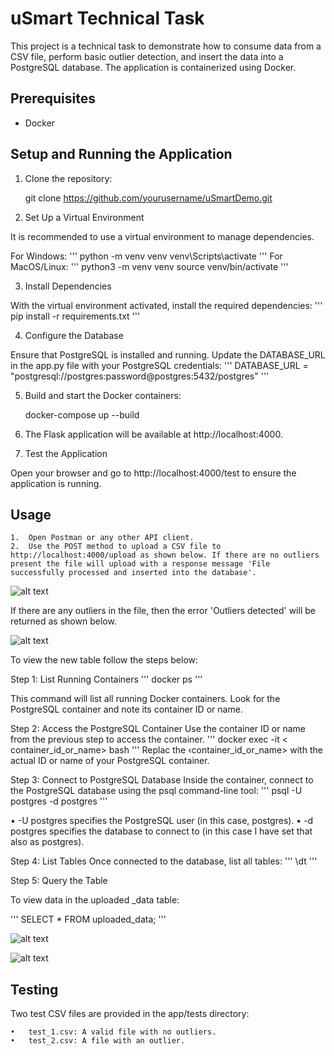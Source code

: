 # uSmart Technical Task

This project is a technical task to demonstrate how to consume data from a CSV file, perform basic outlier detection, and insert the data into a PostgreSQL database. The application is containerized using Docker.

## Prerequisites

- Docker

## Setup and Running the Application

1. Clone the repository:

   git clone https://github.com/yourusername/uSmartDemo.git

2. Set Up a Virtual Environment

It is recommended to use a virtual environment to manage dependencies.

For Windows:
'''
python -m venv venv
venv\Scripts\activate
'''
For MacOS/Linux:
'''
python3 -m venv venv
source venv/bin/activate
'''

3. Install Dependencies

With the virtual environment activated, install the required dependencies:
'''
pip install -r requirements.txt
'''

4. Configure the Database

Ensure that PostgreSQL is installed and running. Update the DATABASE_URL in the app.py file with your PostgreSQL credentials:
'''
DATABASE_URL = "postgresql://postgres:password@postgres:5432/postgres"
'''


5.	Build and start the Docker containers:

    docker-compose up --build

6.	The Flask application will be available at http://localhost:4000.

7. Test the Application

Open your browser and go to http://localhost:4000/test to ensure the application is running.

## Usage

	1.	Open Postman or any other API client.
	2.	Use the POST method to upload a CSV file to http://localhost:4000/upload as shown below. If there are no outliers present the file will upload with a response message 'File successfully processed and inserted into the database'.


![alt text](1665CDD4-7805-4C31-9723-A1F303F40B1D.jpeg)

If there are any outliers in the file, then the error 'Outliers detected' will be returned as shown below.

![alt text](4470740E-0C3B-4835-BEE1-4B6984F03B7A.jpeg)

To view the new table follow the steps below:

Step 1: List Running Containers
'''
docker ps
'''

This command will list all running Docker containers. Look for the PostgreSQL container and note its container ID or name.

Step 2: Access the PostgreSQL Container
Use the container ID or name from the previous step to access the container.
'''
docker exec -it < container_id_or_name> bash
'''
Replac the ‹container_id_or_name> with the actual ID or name of your PostgreSQL container.

Step 3: Connect to PostgreSQL Database
Inside the container, connect to the PostgreSQL database using the psql command-line tool:
'''
psql -U postgres -d postgres
'''

• -U postgres specifies the PostgreSQL user (in this case, postgres).
• -d postgres specifies the database to connect to (in this case I have set that also as postgres).

Step 4: List Tables
Once connected to the database, list all tables:
'''
\dt
'''

Step 5: Query the Table

To view data in the uploaded _data table:

'''
SELECT * FROM uploaded_data;
'''

![alt text](FF612435-333E-4BBC-8849-0863C915AB9C.jpeg)

![alt text](48251DC9-5B48-4306-BD70-F668C7FBAF66_4_5005_c.jpeg)


## Testing

Two test CSV files are provided in the app/tests directory:

	•	test_1.csv: A valid file with no outliers.
	•	test_2.csv: A file with an outlier.